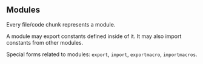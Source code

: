 ## Modules

Every file/code chunk represents a module.

A module may export constants defined inside of it. It may also import constants from other modules.

Special forms related to modules: `export`, `import`, `exportmacro`, `importmacros`.
